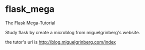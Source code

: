 # flask_mega
The Flask Mega-Tutorial

Study flask by create a microblog from miguelgrinberg's website.

the tutor's url  is http://blog.miguelgrinberg.com/index
